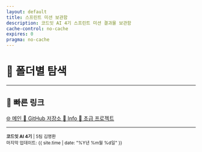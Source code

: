```yaml
---
layout: default
title: 스프린트 미션 보관함
description: 코드잇 AI 4기 스프린트 미션 결과물 보관함
cache-control: no-cache
expires: 0
pragma: no-cache
---
```


<script>

// 폴더 정보 가져오기 함수
function getFolderInfo(folderName) {
    folderName = (folderName || '').toString().replace(/^\/+|\/+$/g, '');
    // 폴더명에 따른 아이콘과 설명 (중복 정리됨)
    const folderMappings = {
        '멘토': { icon: '👨‍🏫', desc: '멘토 관련 자료' },
        '스프린트미션_완료': { icon: '✅', desc: '완료된 스프린트 미션들' },
        '스프린트미션_작업중': { icon: '🚧', desc: '진행 중인 미션들' },
        '위클리페이퍼': { icon: '📰', desc: '주간 학습 리포트' },
        '스터디': { icon: '📒', desc: '학습 자료' },
        '실습': { icon: '🔬', desc: '실습 자료' },
        '백업': { icon: '💾', desc: '백업 파일들' },
        '셈플': { icon: '📂', desc: '샘플 파일들' },
        '테스트': { icon: '🧪', desc: '테스트 파일들' },
        'image': { icon: '🖼️', desc: '이미지 파일들' },
        'Learning': { icon: '📚', desc: '학습 자료' },
        'Learning Daily': { icon: '📅', desc: '일일 학습 기록' },
        'md': { icon: '📝', desc: 'Markdown 문서' },
        '회의록': { icon: '📋', desc: '팀 회의록' },
        'assets': { icon: '🎨', desc: '정적 자원' },
        '경구약제이미지데이터': { icon: '💊', desc: '약물 데이터' },
        'AI 모델 환경 설치가이드': { icon: '⚙️', desc: '설치 가이드' },
        '경구약제 이미지 데이터(데이터 설명서, 경구약제 리스트)': { icon: '📊', desc: '데이터 설명서' },
        '발표자료': { icon: '📊', desc: '발표 자료' },
        '협업일지': { icon: '📓', desc: '협업 일지' }
    };

    return folderMappings[folderName] || { icon: '📁', desc: '폴더' };
}

{% assign cur_dir = "/" %}
{% include cur_files.liquid %}
{% include page_values.html %}
{% include page_folders_tree.html %}

</script>

# 📁 폴더별 탐색

<div class="folder-grid">
  <!-- 폴더 목록이 JavaScript로 동적 생성됩니다 -->
</div>

---

<div class="section-card">
  <h2>🔗 빠른 링크</h2>
  <div class="quick-links">
    <a href="https://c0z0c.github.io/" target="_blank">
      <span class="link-icon">🌐</span> 메인
    </a>
    <a href="https://github.com/c0z0c/sprint_mission" target="_blank">
      <span class="link-icon">📱</span> GitHub 저장소
    </a>
    <a href="{{ site.baseurl }}/스프린트미션_완료/info">
      <span class="link-icon">📖</span> Info
    </a>
    <a href="https://c0z0c.github.io/codeit_ai_health_eat" target="_blank">
      <span class="link-icon">📱</span> 초급 프로젝트
    </a>      
  </div>
</div>

---

<div class="footer-info">
<small>
<strong>코드잇 AI 4기</strong> | 5팀 김명환<br>
마지막 업데이트: {{ site.time | date: "%Y년 %m월 %d일" }}
</small>
</div>
